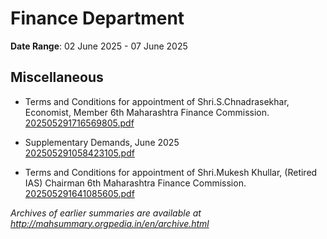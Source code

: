# Finance Department

**Date Range**: 02 June 2025 - 07 June 2025


## Miscellaneous
- Terms and Conditions for appointment of Shri.S.Chnadrasekhar, Economist,   Member 6th Maharashtra Finance Commission.\
  [202505291716569805.pdf](https://gr.maharashtra.gov.in/Site/Upload/Government%20Resolutions/English/202505291716569805.pdf)

- Supplementary Demands, June 2025\
  [202505291058423105.pdf](https://gr.maharashtra.gov.in/Site/Upload/Government%20Resolutions/English/202505291058423105.pdf)

- Terms and Conditions for appointment of Shri.Mukesh Khullar, (Retired IAS) Chairman 6th Maharashtra Finance Commission.\
  [202505291641085605.pdf](https://gr.maharashtra.gov.in/Site/Upload/Government%20Resolutions/English/202505291641085605.pdf)


*Archives of earlier summaries are available at http://mahsummary.orgpedia.in/en/archive.html*
